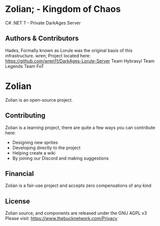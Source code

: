 # Zolian; - Kingdom of Chaos
C# .NET 7 - Private DarkAges Server

## Authors & Contributors

Hades, Formally known as Lorule was the original basis of this infrastructure.
wren; Project located here: https://github.com/wren11/DarkAges-Lorule-Server
Team Hybrasyl
Team Legends
Team FoT

# Zolian

Zolian is an open-source project. 

## Contributing

Zolian is a learning project, there are quite a few ways you can contribute here:
* Designing new sprites
* Developing directly to the project
* Helping create a wiki
* By joining our Discord and making suggestions

## Financial

Zolian is a fair-use project and accepts zero compensations of any kind

## License
Zolian source, and components are released under the GNU AGPL v3
Please visit: https://www.thebucknetwork.com/Privacy
